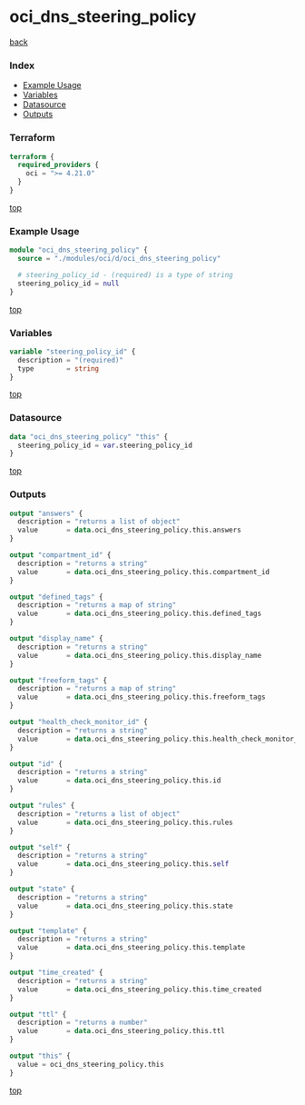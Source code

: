 # oci_dns_steering_policy

[back](../oci.md)

### Index

- [Example Usage](#example-usage)
- [Variables](#variables)
- [Datasource](#datasource)
- [Outputs](#outputs)

### Terraform

```terraform
terraform {
  required_providers {
    oci = ">= 4.21.0"
  }
}
```

[top](#index)

### Example Usage

```terraform
module "oci_dns_steering_policy" {
  source = "./modules/oci/d/oci_dns_steering_policy"

  # steering_policy_id - (required) is a type of string
  steering_policy_id = null
}
```

[top](#index)

### Variables

```terraform
variable "steering_policy_id" {
  description = "(required)"
  type        = string
}
```

[top](#index)

### Datasource

```terraform
data "oci_dns_steering_policy" "this" {
  steering_policy_id = var.steering_policy_id
}
```

[top](#index)

### Outputs

```terraform
output "answers" {
  description = "returns a list of object"
  value       = data.oci_dns_steering_policy.this.answers
}

output "compartment_id" {
  description = "returns a string"
  value       = data.oci_dns_steering_policy.this.compartment_id
}

output "defined_tags" {
  description = "returns a map of string"
  value       = data.oci_dns_steering_policy.this.defined_tags
}

output "display_name" {
  description = "returns a string"
  value       = data.oci_dns_steering_policy.this.display_name
}

output "freeform_tags" {
  description = "returns a map of string"
  value       = data.oci_dns_steering_policy.this.freeform_tags
}

output "health_check_monitor_id" {
  description = "returns a string"
  value       = data.oci_dns_steering_policy.this.health_check_monitor_id
}

output "id" {
  description = "returns a string"
  value       = data.oci_dns_steering_policy.this.id
}

output "rules" {
  description = "returns a list of object"
  value       = data.oci_dns_steering_policy.this.rules
}

output "self" {
  description = "returns a string"
  value       = data.oci_dns_steering_policy.this.self
}

output "state" {
  description = "returns a string"
  value       = data.oci_dns_steering_policy.this.state
}

output "template" {
  description = "returns a string"
  value       = data.oci_dns_steering_policy.this.template
}

output "time_created" {
  description = "returns a string"
  value       = data.oci_dns_steering_policy.this.time_created
}

output "ttl" {
  description = "returns a number"
  value       = data.oci_dns_steering_policy.this.ttl
}

output "this" {
  value = oci_dns_steering_policy.this
}
```

[top](#index)